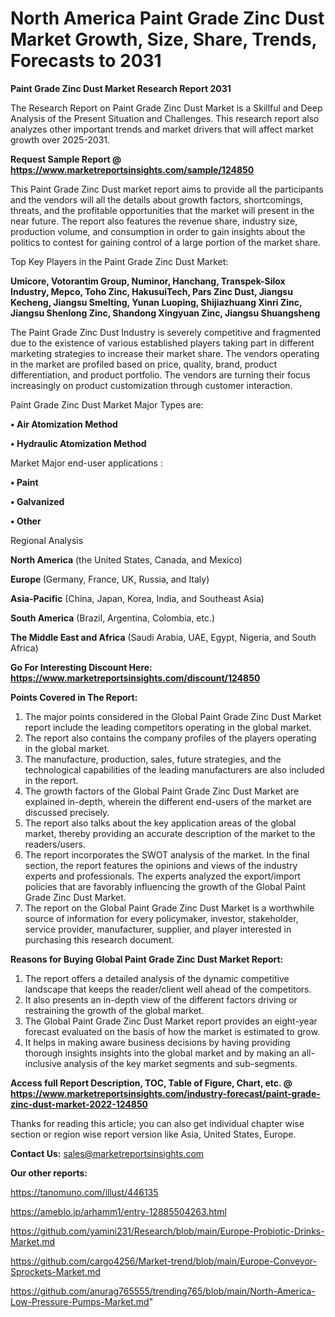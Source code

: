 # North America Paint Grade Zinc Dust Market Growth, Size, Share, Trends, Forecasts to 2031

<strong>Paint Grade Zinc Dust Market Research Report 2031</strong>

The Research Report on Paint Grade Zinc Dust Market is a Skillful and Deep Analysis of the Present Situation and Challenges. This research report also analyzes other important trends and market drivers that will affect market growth over 2025-2031.

<strong>Request Sample Report @ <a href=https://www.marketreportsinsights.com/sample/124850>https://www.marketreportsinsights.com/sample/124850</a></strong>

This Paint Grade Zinc Dust market report aims to provide all the participants and the vendors will all the details about growth factors, shortcomings, threats, and the profitable opportunities that the market will present in the near future. The report also features the revenue share, industry size, production volume, and consumption in order to gain insights about the politics to contest for gaining control of a large portion of the market share.

Top Key Players in the Paint Grade Zinc Dust Market:

<strong>Umicore, Votorantim Group, Numinor, Hanchang, Transpek-Silox Industry, Mepco, Toho Zinc, HakusuiTech, Pars Zinc Dust, Jiangsu Kecheng, Jiangsu Smelting, Yunan Luoping, Shijiazhuang Xinri Zinc, Jiangsu Shenlong Zinc, Shandong Xingyuan Zinc, Jiangsu Shuangsheng</strong>

The Paint Grade Zinc Dust Industry is severely competitive and fragmented due to the existence of various established players taking part in different marketing strategies to increase their market share. The vendors operating in the market are profiled based on price, quality, brand, product differentiation, and product portfolio. The vendors are turning their focus increasingly on product customization through customer interaction.

Paint Grade Zinc Dust Market Major Types are:

<strong>• Air Atomization Method

• Hydraulic Atomization Method</strong>

Market Major end-user applications :

<strong>• Paint

• Galvanized

• Other</strong>

Regional Analysis

</u><strong><b>North America</b></strong> (the United States, Canada, and Mexico)

<strong><b>Europe </b></strong>(Germany, France, UK, Russia, and Italy)

<strong><b>Asia-Pacific</b></strong> (China, Japan, Korea, India, and Southeast Asia)

<strong><b>South America</b></strong> (Brazil, Argentina, Colombia, etc.)

<strong><b>The Middle East and Africa</b></strong> (Saudi Arabia, UAE, Egypt, Nigeria, and South Africa)

<strong>Go For Interesting Discount Here: <a href=https://www.marketreportsinsights.com/discount/124850>https://www.marketreportsinsights.com/discount/124850</a></strong>

<strong>Points Covered in The Report:</strong>
<ol>
  <li>The major points considered in the Global Paint Grade Zinc Dust Market report include the leading competitors operating in the global market.</li>
  <li>The report also contains the company profiles of the players operating in the global market.</li>
  <li>The manufacture, production, sales, future strategies, and the technological capabilities of the leading manufacturers are also included in the report.</li>
  <li>The growth factors of the Global Paint Grade Zinc Dust Market are explained in-depth, wherein the different end-users of the market are discussed precisely.</li>
  <li>The report also talks about the key application areas of the global market, thereby providing an accurate description of the market to the readers/users.</li>
  <li>The report incorporates the SWOT analysis of the market. In the final section, the report features the opinions and views of the industry experts and professionals. The experts analyzed the export/import policies that are favorably influencing the growth of the Global Paint Grade Zinc Dust Market.</li>
  <li>The report on the Global Paint Grade Zinc Dust Market is a worthwhile source of information for every policymaker, investor, stakeholder, service provider, manufacturer, supplier, and player interested in purchasing this research document.</li>
</ol>
<strong>Reasons for Buying Global Paint Grade Zinc Dust Market Report:</strong>

<ol>
  <li>The report offers a detailed analysis of the dynamic competitive landscape that keeps the reader/client well ahead of the competitors.</li>
  <li>It also presents an in-depth view of the different factors driving or restraining the growth of the global market.</li>
  <li>The Global Paint Grade Zinc Dust Market report provides an eight-year forecast evaluated on the basis of how the market is estimated to grow.</li>
  <li>It helps in making aware business decisions by having providing thorough insights insights into the global market and by making an all-inclusive analysis of the key market segments and sub-segments.</li>
</ol>
<strong>Access full Report Description, TOC, Table of Figure, Chart, etc. @ <a href=https://www.marketreportsinsights.com/industry-forecast/paint-grade-zinc-dust-market-2022-124850>https://www.marketreportsinsights.com/industry-forecast/paint-grade-zinc-dust-market-2022-124850</a></strong>


Thanks for reading this article; you can also get individual chapter wise section or region wise report version like Asia, United States, Europe.

<strong>Contact Us:</strong>
sales@marketreportsinsights.com

<strong>Our other reports:</strong>

<a href=https://tanomuno.com/illust/446135>https://tanomuno.com/illust/446135</a>

<a href=https://ameblo.jp/arhamm1/entry-12885504263.html>https://ameblo.jp/arhamm1/entry-12885504263.html</a>

<a href=https://github.com/yamini231/Research/blob/main/Europe-Probiotic-Drinks-Market.md>https://github.com/yamini231/Research/blob/main/Europe-Probiotic-Drinks-Market.md</a>

<a href=https://github.com/cargo4256/Market-trend/blob/main/Europe-Conveyor-Sprockets-Market.md>https://github.com/cargo4256/Market-trend/blob/main/Europe-Conveyor-Sprockets-Market.md</a>

<a href=https://github.com/anurag765555/trending765/blob/main/North-America-Low-Pressure-Pumps-Market.md>https://github.com/anurag765555/trending765/blob/main/North-America-Low-Pressure-Pumps-Market.md</a>"
